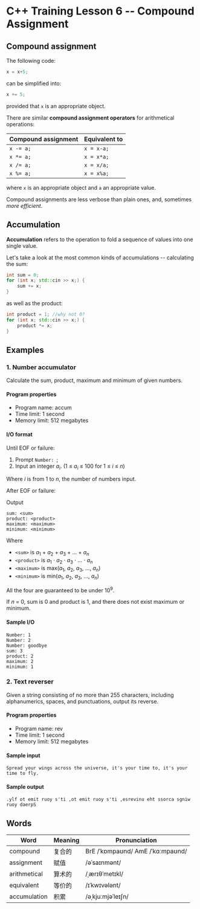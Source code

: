 # C++ Training Lesson 6 -- Compound Assignment

## Compound assignment

The following code:

```C++
x = x+5;
```

can be simplified into:

```C++
x += 5;
```

provided that ```x``` is an appropriate object.

There are similar **compound assignment operators** for arithmetical operations:

Compound assignment | Equivalent to
--- | ---
`x -= a;` | `x = x-a;`
`x *= a;` | `x = x*a;`
`x /= a;` | `x = x/a;`
`x %= a;` | `x = x%a;`

where `x` is an appropriate object and `a` an appropriate value.

Compound assignments are less verbose than plain ones,
and, sometimes *more efficient*.

## Accumulation

**Accumulation** refers to the operation to fold a sequence of values into one single value.

Let's take a look at the most common kinds of accumulations --
calculating the sum:

```C++
int sum = 0;
for (int x; std::cin >> x;) {
    sum += x;
}
```

as well as the product:

```C++
int product = 1; //why not 0?
for (int x; std::cin >> x;) {
    product *= x;
}
```

## Examples

### 1. Number accumulator

Calculate the sum, product, maximum and minimum of given numbers.

#### Program properties

- Program name: accum
- Time limit: 1 second
- Memory limit: 512 megabytes

#### I/O format

Until EOF or failure:

1. Prompt `Number: `;
2. Input an integer *a*<sub>*i*</sub>. (1 ≤ *a*<sub>*i*</sub> ≤ 100 for 1 ≤ *i* ≤ *n*)

Where *i* is from 1 to *n*, the number of numbers input.

After EOF or failure:

Output

```
sum: <sum>
product: <product>
maximum: <maximum>
minimum: <minimum>
```

Where

- `<sum>` is *a*<sub>1</sub> + *a*<sub>2</sub> + *a*<sub>3</sub> + ... + *a*<sub>*n*</sub>
- `<product>` is *a*<sub>1</sub> ⋅ *a*<sub>2</sub> ⋅ *a*<sub>3</sub> ⋅ ... ⋅ *a*<sub>*n*</sub>
- `<maximum>` is max(*a*<sub>1</sub>, *a*<sub>2</sub>, *a*<sub>3</sub>, ..., *a*<sub>*n*</sub>)
- `<minimum>` is min(*a*<sub>1</sub>, *a*<sub>2</sub>, *a*<sub>3</sub>, ..., *a*<sub>*n*</sub>)

All the four are guaranteed to be under 10<sup>9</sup>.

If *n* = 0, sum is 0 and product is 1, and there does not exist maximum or minimum.

#### Sample I/O

```
Number: 1
Number: 2
Number: goodbye
sum: 3
product: 2
maximum: 2
minimum: 1
```

### 2. Text reverser

Given a string consisting of no more than 255 characters,
including alphanumerics, spaces, and punctuations,
output its reverse.

#### Program properties

- Program name: rev
- Time limit: 1 second
- Memory limit: 512 megabytes

#### Sample input

```
Spread your wings across the universe, it's your time to, it's your time to fly.
```

#### Sample output

```
.ylf ot emit ruoy s'ti ,ot emit ruoy s'ti ,esrevinu eht ssorca sgniw ruoy daerpS
```

## Words

Word | Meaning | Pronunciation
--- | --- | ---
compound | 复合的 | BrE /ˈkɒmpaʊnd/ AmE /ˈkɑːmpaʊnd/ 
assignment | 赋值 | /əˈsaɪnmənt/
arithmetical | 算术的 | /ˌærɪθˈmetɪkl/
equivalent | 等价的 | /ɪˈkwɪvələnt/
accumulation | 积累 | /əˌkjuːmjəˈleɪʃn/
